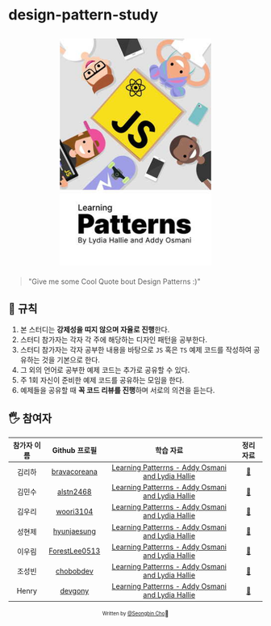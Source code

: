 # design-pattern-study

<h2 align="center">
  <img src="thumbnail.jpg" alt="Leaning Patterns" width="300">
</h2>

> "Give me some Cool Quote bout Design Patterns :)"

## 🚧 규칙

1. 본 스터디는 **강제성을 띠지 않으며 자율로 진행**한다.
2. 스터디 참가자는 각자 각 주에 해당하는 디자인 패턴을 공부한다.
3. 스터디 참가자는 각자 공부한 내용을 바탕으로 `JS` 혹은 `TS` 예제 코드를 작성하여 공유하는 것을 기본으로 한다.
4. 그 외의 언어로 공부한 예제 코드는 추가로 공유할 수 있다.
5. 주 1회 자신이 준비한 예제 코드를 공유하는 모임을 한다.
6. 예제들을 공유할 때 **꼭 코드 리뷰를 진행**하며 서로의 의견을 듣는다.

## 🖐 참여자

| 참가자 이름 |   Github 프로필  |        학습 자료      |            정리 자료            |
| :---------: | :-------------: | :-------------------: | :--------------------------------: |
| 김리하 | [bravacoreana](https://github3com/bravacoreana) | [Learning Patterrns - Addy Osmani and Lydia Hallie](https://www.patterns.dev/book/) | [:link:](bravacoreana/README.md) |
| 김민수 | [alstn2468](https://github.com/alstn2468) | [Learning Patterrns - Addy Osmani and Lydia Hallie](https://www.patterns.dev/book/) |  [:link:](alstn2468/README.md)  |
| 김우리 | [woori3104](https://github.com/woori3104) | [Learning Patterrns - Addy Osmani and Lydia Hallie](https://www.patterns.dev/book/) | [:link:](woori3104/README.md) |
| 성현제 | [hyunjaesung](https://github.com/hyunjaesung) | [Learning Patterrns - Addy Osmani and Lydia Hallie](https://www.patterns.dev/book/) | [:link:](stevy/README.md) |
| 이우림 | [ForestLee0513](https://github.com/ForestLee0513) | [Learning Patterrns - Addy Osmani and Lydia Hallie](https://www.patterns.dev/book/) | [:link:](ForestLee0513/README.md) |
| 조성빈 | [chobobdev](https://github.com/chobobdev) | [Learning Patterrns - Addy Osmani and Lydia Hallie](https://www.patterns.dev/book/) | [:link:](chobobdev/README.md) |
| Henry | [devgony](https://github.com/devgony) | [Learning Patterrns - Addy Osmani and Lydia Hallie](https://www.patterns.dev/book/) | [:link:](henry/README.md) |


<div align="center">

<sub><sup>Written by <a href="https://github.com/chobobdev">@Seongbin Cho</a></sup></sub><small>🍕</small>

</div>

